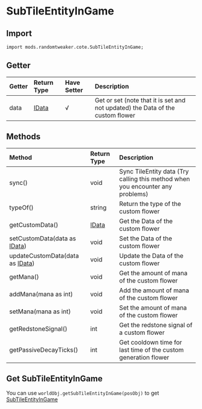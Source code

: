 # SubTileEntityInGame

## Import

```zenscript
import mods.randomtweaker.cote.SubTileEntityInGame;
```

## Getter

| Getter | Return Type | Have Setter | Description |
| :----- | :----- | :----- | :----- |
| data | [IData](https://docs.blamejared.com/1.12/en/Vanilla/Data/IData/) | √ | Get or set (note that it is set and not updated) the Data of the custom flower |

## Methods

| Method | Return Type | Description |
| :----- | :----- | :----- |
| sync() | void | Sync TileEntity data (Try calling this method when you encounter any problems)|
| typeOf() | string | Return the type of the custom flower |
| getCustomData() | [IData](https://docs.blamejared.com/1.12/en/Vanilla/Data/IData/) | Get the Data of the custom flower |
| setCustomData(data as [IData](https://docs.blamejared.com/1.12/en/Vanilla/Data/IData/)) | void | Set the Data of the custom flower |
| updateCustomData(data as [IData](https://docs.blamejared.com/1.12/en/Vanilla/Data/IData/)) | void | Update the Data of the custom flower |
| getMana() | void | Get the amount of mana of the custom flower |
| addMana(mana as int) | void | Add the amount of mana of the custom flower |
| setMana(mana as int) | void | Set the amount of mana of the custom flower |
| getRedstoneSignal() | int | Get the redstone signal of a custom flower |
| getPassiveDecayTicks() | int | Get cooldown time for last time of the custom generation flower |

## Get SubTileEntityInGame

You can use `worldObj.getSubTileEntityInGame(posObj)` to
get [SubTileEntityInGame](SubTileEntityInGame.md)
